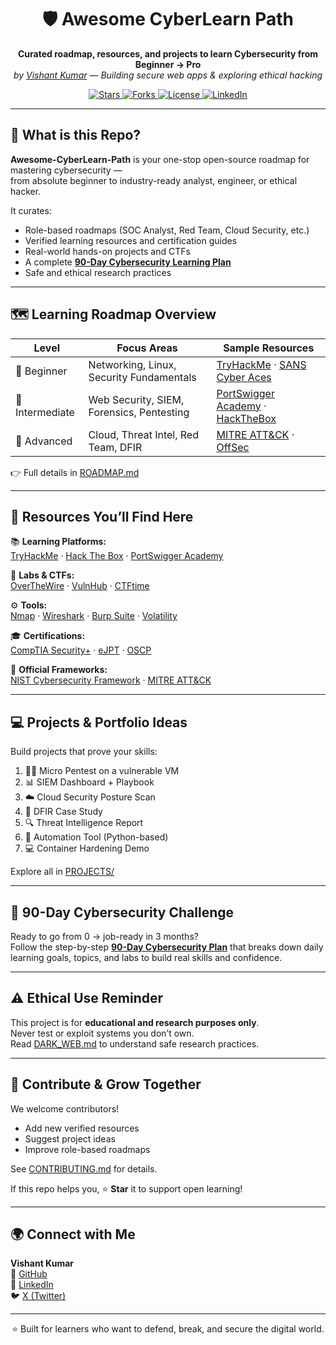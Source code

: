 <h1 align="center">🛡️ Awesome CyberLearn Path</h1>
<p align="center">
  <b>Curated roadmap, resources, and projects to learn Cybersecurity from Beginner → Pro</b>  
  <br/>
  <i>by <a href="https://github.com/im-vishu">Vishant Kumar</a> — Building secure web apps & exploring ethical hacking</i>
</p>

<p align="center">
  <a href="https://github.com/im-vishu/Awesome-CyberLearn-Path/stargazers">
    <img src="https://img.shields.io/github/stars/im-vishu/Awesome-CyberLearn-Path?color=yellow&style=for-the-badge" alt="Stars"/>
  </a>
  <a href="https://github.com/im-vishu/Awesome-CyberLearn-Path/network/members">
    <img src="https://img.shields.io/github/forks/im-vishu/Awesome-CyberLearn-Path?color=lightblue&style=for-the-badge" alt="Forks"/>
  </a>
  <a href="https://github.com/im-vishu/Awesome-CyberLearn-Path/blob/main/LICENSE.md">
    <img src="https://img.shields.io/badge/license-MIT-green?style=for-the-badge" alt="License"/>
  </a>
  <a href="https://www.linkedin.com/in/vishant--chaudhary">
    <img src="https://img.shields.io/badge/LinkedIn-Connect-blue?style=for-the-badge&logo=linkedin" alt="LinkedIn"/>
  </a>
</p>

---

## 🧭 What is this Repo?

**Awesome-CyberLearn-Path** is your one-stop open-source roadmap for mastering cybersecurity —  
from absolute beginner to industry-ready analyst, engineer, or ethical hacker.  

It curates:
- Role-based roadmaps (SOC Analyst, Red Team, Cloud Security, etc.)
- Verified learning resources and certification guides  
- Real-world hands-on projects and CTFs  
- A complete **[90-Day Cybersecurity Learning Plan](./90DAYS.md)**  
- Safe and ethical research practices  

---

## 🗺️ Learning Roadmap Overview

| Level | Focus Areas | Sample Resources |
|-------|--------------|------------------|
| 🥇 Beginner | Networking, Linux, Security Fundamentals | [TryHackMe](https://tryhackme.com) · [SANS Cyber Aces](https://www.sans.org/cyberaces) |
| 🧩 Intermediate | Web Security, SIEM, Forensics, Pentesting | [PortSwigger Academy](https://portswigger.net/web-security) · [HackTheBox](https://www.hackthebox.com) |
| 🚀 Advanced | Cloud, Threat Intel, Red Team, DFIR | [MITRE ATT&CK](https://attack.mitre.org) · [OffSec](https://www.offsec.com) |

👉 Full details in [ROADMAP.md](./ROADMAP.md)

---

## 🧰 Resources You’ll Find Here

📚 **Learning Platforms:**  
[TryHackMe](https://tryhackme.com) · [Hack The Box](https://www.hackthebox.com) · [PortSwigger Academy](https://portswigger.net/web-security)

🧪 **Labs & CTFs:**  
[OverTheWire](https://overthewire.org) · [VulnHub](https://www.vulnhub.com) · [CTFtime](https://ctftime.org)

⚙️ **Tools:**  
[Nmap](https://nmap.org) · [Wireshark](https://www.wireshark.org) · [Burp Suite](https://portswigger.net/burp) · [Volatility](https://www.volatilityfoundation.org)

🎓 **Certifications:**  
[CompTIA Security+](https://www.comptia.org/certifications/security) · [eJPT](https://ine.com) · [OSCP](https://www.offsec.com/courses/pen-200/)

🔬 **Official Frameworks:**  
[NIST Cybersecurity Framework](https://www.nist.gov/cyberframework) · [MITRE ATT&CK](https://attack.mitre.org)

---

## 💻 Projects & Portfolio Ideas

Build projects that prove your skills:
1. 🕵️‍♂️ Micro Pentest on a vulnerable VM  
2. 📊 SIEM Dashboard + Playbook  
3. ☁️ Cloud Security Posture Scan  
4. 🧠 DFIR Case Study  
5. 🔍 Threat Intelligence Report  
6. 🧰 Automation Tool (Python-based)  
7. 💻 Container Hardening Demo  

Explore all in [PROJECTS/](./PROJECTS/)

---

## 🧩 90-Day Cybersecurity Challenge

Ready to go from 0 → job-ready in 3 months?  
Follow the step-by-step **[90-Day Cybersecurity Plan](./90DAYS.md)** that breaks down daily learning goals, topics, and labs to build real skills and confidence.  

---

## ⚠️ Ethical Use Reminder
This project is for **educational and research purposes only**.  
Never test or exploit systems you don’t own.  
Read [DARK_WEB.md](./DARK_WEB.md) to understand safe research practices.

---

## 🤝 Contribute & Grow Together
We welcome contributors!  
- Add new verified resources  
- Suggest project ideas  
- Improve role-based roadmaps  

See [CONTRIBUTING.md](./CONTRIBUTING.md) for details.

If this repo helps you, ⭐ **Star** it to support open learning!

---

## 🌍 Connect with Me

**Vishant Kumar**  
📎 [GitHub](https://github.com/im-vishu)  
💼 [LinkedIn](https://www.linkedin.com/in/vishant--chaudhary)  
🐦 [X (Twitter)](https://x.com/iam_vishant)

---

<p align="center">⭐ Built for learners who want to defend, break, and secure the digital world.</p>

